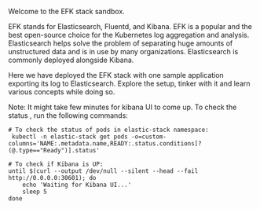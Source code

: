 Welcome to the EFK stack sandbox.

EFK stands for Elasticsearch, Fluentd, and Kibana. EFK is a popular and the best open-source choice for the Kubernetes log aggregation and analysis.
Elasticsearch helps solve the problem of separating huge amounts of unstructured data and is in use by many organizations. Elasticsearch is commonly deployed alongside Kibana.

Here we have deployed the EFK stack with one sample application exporting its log to Elasticsearch. Explore the setup, tinker with it and learn various concepts while doing so.


Note: It might take few minutes for kibana UI to come up. To check the status , run the following commands:
```
# To check the status of pods in elastic-stack namespace:
 kubectl -n elastic-stack get pods -o=custom-columns='NAME:.metadata.name,READY:.status.conditions[?(@.type=="Ready")].status'

# To check if Kibana is UP:
until $(curl --output /dev/null --silent --head --fail http://0.0.0.0:30601); do
    echo 'Waiting for Kibana UI...'
    sleep 5
done
```

